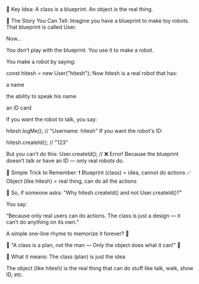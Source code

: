 
🎯 Key Idea:
A class is a blueprint. An object is the real thing.

📖 The Story You Can Tell:
Imagine you have a blueprint to make toy robots.
That blueprint is called User.

Now...

You don’t play with the blueprint.
You use it to make a robot.

You make a robot by saying:


const hitesh = new User("hitesh");
Now hitesh is a real robot that has:

a name

the ability to speak his name

an ID card

If you want the robot to talk, you say:


hitesh.logMe(); // "Username: hitesh"
If you want the robot's ID:


hitesh.createId(); // "123"

But you can’t do this:
User.createId(); // ❌ Error!
Because the blueprint doesn’t talk or have an ID — only real robots do.

🧠 Simple Trick to Remember:
❗ Blueprint (class) = idea, cannot do actions
✅ Object (like hitesh) = real thing, can do all the actions

💬 So, if someone asks:
"Why hitesh.createId() and not User.createId()?"

You say:

“Because only real users can do actions. The class is just a design — it can’t do anything on its own.”

A  simple one-line rhyme to memorize it forever? 🎵

🎵
"A class is a plan, not the man —
Only the object does what it can!"
🎵

💬 What it means:
The class (plan) is just the idea

The object (like hitesh) is the real thing that can do stuff like talk, walk, show ID, etc.

